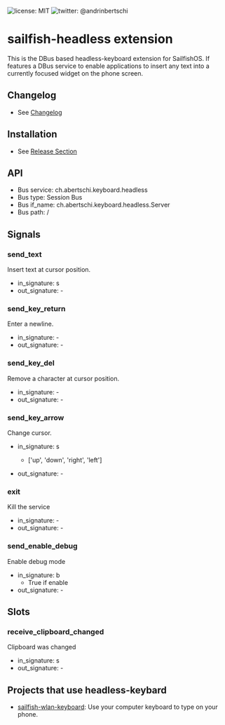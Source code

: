![license: MIT]( https://img.shields.io/badge/license-MIT-green.svg?style=flat-square)
![twitter: @andrinbertschi](https://img.shields.io/badge/twitter-andrinbertschi-yellow.svg?style=flat-square) 

# sailfish-headless extension 

This is the DBus based headless-keyboard extension for SailfishOS. 
If features a DBus service to enable applications to insert any text into a
currently focused widget on the phone screen.


## Changelog

- See [Changelog](https://github.com/abertschi/sailfish-headless-keyboard-dbus/blob/master/installation-app/rpm/headless-keyboard.changes.in)


## Installation
- See [Release Section](https://github.com/abertschi/sailfish-headless-keyboard-dbus/releases)

## API
- Bus service: ch.abertschi.keyboard.headless
- Bus type: Session Bus
- Bus if_name: ch.abertschi.keyboard.headless.Server
- Bus path: /

## Signals

### send_text
Insert text at cursor position.

- in_signature: s
- out_signature: -

### send_key_return
Enter a newline.

- in_signature: -
- out_signature: -

### send_key_del
Remove a character at cursor position.

- in_signature: -
- out_signature: -

### send_key_arrow
Change cursor.

- in_signature: s
  - ['up', 'down', 'right', 'left']

- out_signature: -


### exit
Kill the service 

- in_signature: -
- out_signature: -

### send_enable_debug
Enable debug mode

- in_signature: b
  - True if enable
- out_signature: -

## Slots

### receive_clipboard_changed
Clipboard was changed

- in_signature: s
- out_signature: -

  
## Projects that use headless-keybard
- [sailfish-wlan-keyboard](https://github.com/abertschi/sailfish-wlan-keyboard):
 Use your computer keyboard to type on your phone.
